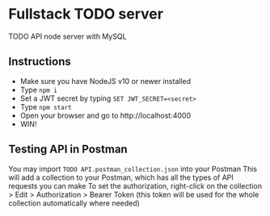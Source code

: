 # Fullstack TODO server

TODO API node server with MySQL

## Instructions

* Make sure you have NodeJS v10 or newer installed
* Type `npm i`
* Set a JWT secret by typing `SET JWT_SECRET=<secret>`
* Type `npm start`
* Open your browser and go to http://localhost:4000
* WIN!

## Testing API in Postman

You may import `TODO API.postman_collection.json` into your Postman
This will add a collection to your Postman, which has all the types of API requests you can make
To set the authorization, right-click on the collection > Edit > Authorization > Bearer Token
(this token will be used for the whole collection automatically where needed) 